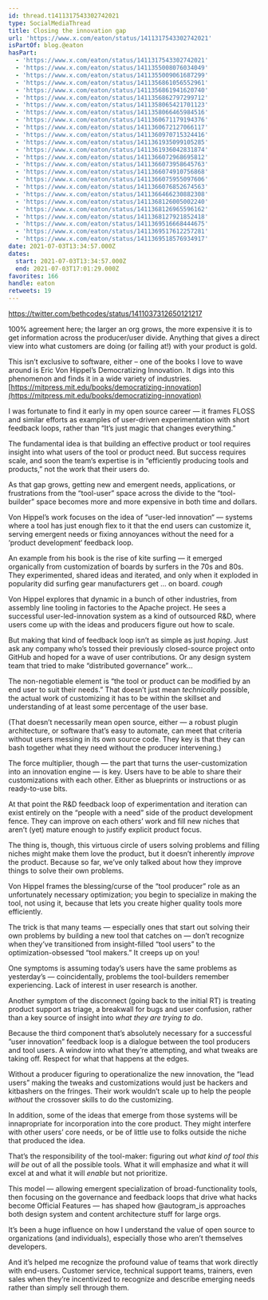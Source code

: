 ```yaml
---
id: thread.t1411317543302742021
type: SocialMediaThread
title: Closing the innovation gap
url: 'https://www.x.com/eaton/status/1411317543302742021'
isPartOf: blog.@eaton
hasPart:
  - 'https://www.x.com/eaton/status/1411317543302742021'
  - 'https://www.x.com/eaton/status/1411355008076034049'
  - 'https://www.x.com/eaton/status/1411355009061687299'
  - 'https://www.x.com/eaton/status/1411356861056552961'
  - 'https://www.x.com/eaton/status/1411356861941620740'
  - 'https://www.x.com/eaton/status/1411356862797299712'
  - 'https://www.x.com/eaton/status/1411358065421701123'
  - 'https://www.x.com/eaton/status/1411358066465984516'
  - 'https://www.x.com/eaton/status/1411360671179194376'
  - 'https://www.x.com/eaton/status/1411360672127066117'
  - 'https://www.x.com/eaton/status/1411360970715324416'
  - 'https://www.x.com/eaton/status/1411361935099105285'
  - 'https://www.x.com/eaton/status/1411361936042831874'
  - 'https://www.x.com/eaton/status/1411366072968695812'
  - 'https://www.x.com/eaton/status/1411366073958645763'
  - 'https://www.x.com/eaton/status/1411366074910756868'
  - 'https://www.x.com/eaton/status/1411366075955097606'
  - 'https://www.x.com/eaton/status/1411366076852674563'
  - 'https://www.x.com/eaton/status/1411366466230882308'
  - 'https://www.x.com/eaton/status/1411368126005002240'
  - 'https://www.x.com/eaton/status/1411368126965596162'
  - 'https://www.x.com/eaton/status/1411368127921852418'
  - 'https://www.x.com/eaton/status/1411369516668444675'
  - 'https://www.x.com/eaton/status/1411369517612257281'
  - 'https://www.x.com/eaton/status/1411369518576934917'
date: 2021-07-03T13:34:57.000Z
dates:
  start: 2021-07-03T13:34:57.000Z
  end: 2021-07-03T17:01:29.000Z
favorites: 166
handle: eaton
retweets: 19
---
```

https://twitter.com/bethcodes/status/1411037312650121217

100% agreement here; the larger an org grows, the more expensive it is to get information across the producer/user divide. Anything that gives a direct view into what customers are doing (or failing at!) with your product is gold.

This isn’t exclusive to software, either – one of the books I love to wave around is Eric Von Hippel’s Democratizing Innovation. It digs into this phenomenon and finds it in a wide variety of industries. [https://mitpress.mit.edu/books/democratizing-innovation](https://mitpress.mit.edu/books/democratizing-innovation)

I was fortunate to find it early in my open source career — it frames FLOSS and similar efforts as examples of user-driven experimentation with short feedback loops, rather than “It’s just magic that changes everything.”

The fundamental idea is that building an effective product or tool requires insight into what users of the tool or product need. But success requires scale, and soon the team‘s expertise is in “efficiently producing tools and products,” not the work that their users  do.

As that gap grows, getting new and emergent needs, applications, or frustrations from the “tool-user” space across the divide to the “tool-builder” space becomes more and more expensive in both time and dollars.

Von Hippel’s work focuses on the idea of “user-led innovation“ — systems where a tool has just enough flex to it that the end users can customize it, serving emergent needs or fixing annoyances without the need for a ‘product development‘ feedback loop.

An example from his book is the rise of kite surfing — it emerged organically from customization of boards by surfers in the 70s and 80s. They experimented, shared ideas and iterated, and only when it exploded in popularity did surfing gear manufacturers get … on board. *cough*

Von Hippel explores that dynamic in a bunch of other industries, from assembly line tooling in factories to the Apache project. He sees a successful user-led-innovation system as a kind of outsourced R&amp;D, where users come up with the ideas and producers figure out how to scale.

But making that kind of feedback loop isn’t as simple as just _hoping_. Just ask any company who’s tossed their previously closed-source project onto GitHub and hoped for a wave of user contributions. Or any design system team that tried to make “distributed governance” work…

The non-negotiable element is “the tool or product can be modified by an end user to suit their needs.” That doesn’t just mean _technically_ possible, the actual work of customizing it has to be within the skillset and understanding of at least some percentage of the user base.

(That doesn’t necessarily mean open source, either — a robust plugin architecture, or software that’s easy to automate, can meet that criteria without users messing in its own source code. They key is that they can bash together what they need without the producer intervening.)

The force multiplier, though — the part that turns the user-customization into an innovation engine — is key. Users have to be able to share their customizations with each other. Either as blueprints or instructions or as ready-to-use bits.

At that point the R&amp;D feedback loop of experimentation and iteration can exist entirely on the “people with a need” side of the product development fence. They can improve on each others’ work and fill new niches that aren’t (yet) mature enough to justify explicit product focus.

The thing is, though, this virtuous circle of users solving problems and filling niches might make them love the product, but it doesn’t inherently *improve* the product. Because so far, we’ve only talked about how they improve things to solve their own problems.

Von Hippel frames the blessing/curse of the “tool producer” role as an unfortunately necessary optimization; you begin to specialize in making the tool, not using it, because that lets you create higher quality tools more efficiently.

The trick is that many teams — especially ones that start out solving their own problems by building a new tool that catches on — don’t recognize when they’ve transitioned from insight-filled “tool users” to the optimization-obsessed “tool makers.” It creeps up on you!

One symptoms is assuming today’s users have the same problems as yesterday’s — coincidentally, problems the tool-builders remember experiencing. Lack of interest in user research is another.

Another symptom of the disconnect (going back to the initial RT) is treating product support as triage, a breakwall for bugs and user confusion, rather than a key source of insight into *what they are trying to do*.

Because the third component that’s absolutely necessary for a successful ”user innovation” feedback loop is a dialogue between the tool producers and tool users. A window into what they’re attempting, and what tweaks are taking off. Respect for what that happens at the edges.

Without a producer figuring to operationalize the new innovation, the “lead users” making the tweaks and customizations would just be hackers and kitbashers on the fringes. Their work wouldn’t scale up to help the people *without* the crossover skills to do the customizing.

In addition, some of the ideas that emerge from those systems will be innapropriate for incorporation into the core product. They might interfere with other users’ core needs, or be of little use to folks outside the niche that produced the idea.

That’s the responsibility of the tool-maker: figuring out *what kind of tool this will be* out of all the possible tools. What it will emphasize and what it will excel at and what it will *enable* but not prioritize.

This model — allowing emergent specialization of broad-functionality tools, then focusing on the governance and feedback loops that drive what hacks become Official Features — has shaped how @autogram_is approaches both design system and content architecture stuff for large orgs.

It’s been a huge influence on how I understand the value of open source to organizations (and individuals), especially those who aren’t themselves developers.

And it’s helped me recognize the profound value of teams that work directly with end-users. Customer service, technical support teams, trainers, even sales when they’re incentivized to recognize and describe emerging needs rather than simply sell through them.
